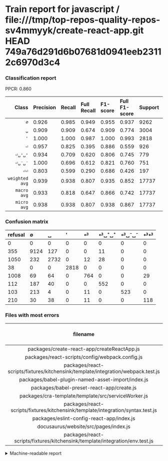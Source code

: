 # Train report for javascript / file:///tmp/top-repos-quality-repos-sv4mmyyk/create-react-app.git HEAD 749a76d291d6b07681d0941eeb23112c6970d3c4

### Classification report

PPCR: 0.860

| Class | Precision | Recall | Full Recall | F1-score | Full F1-score | Support | Full Support | PPCR |
|------:|:----------|:-------|:------------|:---------|:---------|:--------|:-------------|:-----|
| `∅` | 0.926| 0.985| 0.949| 0.955| 0.937| 9262| 9617| 0.963 |
| `␣` | 0.909| 0.909| 0.674| 0.909| 0.774| 3004| 4054| 0.741 |
| `'` | 1.000| 1.000| 0.987| 1.000| 0.993| 2818| 2856| 0.987 |
| `⏎` | 0.957| 0.825| 0.395| 0.886| 0.559| 926| 1934| 0.479 |
| `⏎␣⁺␣⁺` | 0.934| 0.709| 0.620| 0.806| 0.745| 779| 891| 0.874 |
| `⏎␣⁻␣⁻` | 1.000| 0.696| 0.612| 0.821| 0.760| 751| 854| 0.879 |
| `⏎⏎` | 0.803| 0.599| 0.290| 0.686| 0.426| 197| 407| 0.484 |
| `weighted avg` | 0.939| 0.938| 0.807| 0.935| 0.852| 17737| 20613| 0.860 |
| `macro avg` | 0.933| 0.818| 0.647| 0.866| 0.742| 17737| 20613| 0.860 |
| `micro avg` | 0.938| 0.938| 0.807| 0.938| 0.867| 17737| 20613| 0.860 |

### Confusion matrix

|refusal|  ∅| ␣| '| ⏎| ⏎␣⁺␣⁺| ⏎␣⁻␣⁻| ⏎⏎| 
|:---|:---|:---|:---|:---|:---|:---|:---|
|0 |0 |0 |0 |0 |0 |0 |0 |
|355 |9124 |127 |0 |0 |11 |0 |0 |
|1050 |232 |2732 |0 |12 |28 |0 |0 |
|38 |0 |0 |2818 |0 |0 |0 |0 |
|1008 |69 |64 |0 |764 |0 |0 |29 |
|112 |187 |40 |0 |0 |552 |0 |0 |
|103 |213 |4 |0 |11 |0 |523 |0 |
|210 |30 |38 |0 |11 |0 |0 |118 |

### Files with most errors

| filename | number of errors|
|:----:|:-----|
| packages/create-react-app/createReactApp.js | 445 |
| packages/react-scripts/config/webpack.config.js | 94 |
| packages/react-scripts/fixtures/kitchensink/template/integration/webpack.test.js | 53 |
| packages/babel-plugin-named-asset-import/index.js | 50 |
| packages/babel-preset-react-app/create.js | 48 |
| packages/cra-template/template/src/serviceWorker.js | 47 |
| packages/react-scripts/fixtures/kitchensink/template/integration/syntax.test.js | 44 |
| packages/eslint-config-react-app/index.js | 39 |
| docusaurus/website/src/pages/index.js | 35 |
| packages/react-scripts/fixtures/kitchensink/template/integration/env.test.js | 34 |

<details>
    <summary>Machine-readable report</summary>
```json
{
  "cl_report": {"\u0027": {"f1-score": 1.0, "precision": 1.0, "recall": 1.0, "support": 2818}, "macro avg": {"f1-score": 0.866154104107065, "precision": 0.9327286561899962, "recall": 0.8176569718015604, "support": 17737}, "micro avg": {"f1-score": 0.9376444720076675, "precision": 0.9376444720076675, "recall": 0.9376444720076675, "support": 17737}, "weighted avg": {"f1-score": 0.9353749455004475, "precision": 0.9385664585881986, "recall": 0.9376444720076675, "support": 17737}, "\u2205": {"f1-score": 0.9545430768426009, "precision": 0.9258244545915779, "recall": 0.9851004102785575, "support": 9262}, "\u23ce": {"f1-score": 0.8863109048723898, "precision": 0.9573934837092731, "recall": 0.8250539956803455, "support": 926}, "\u23ce\u23ce": {"f1-score": 0.686046511627907, "precision": 0.8027210884353742, "recall": 0.5989847715736041, "support": 197}, "\u23ce\u2423\u207a\u2423\u207a": {"f1-score": 0.8058394160583942, "precision": 0.934010152284264, "recall": 0.7086007702182285, "support": 779}, "\u23ce\u2423\u207b\u2423\u207b": {"f1-score": 0.8210361067503925, "precision": 1.0, "recall": 0.6964047936085219, "support": 751}, "\u2423": {"f1-score": 0.9093027125977701, "precision": 0.9091514143094842, "recall": 0.9094540612516645, "support": 3004}},
  "cl_report_full": {"\u0027": {"f1-score": 0.9933027846316532, "precision": 1.0, "recall": 0.9866946778711485, "support": 2856}, "macro avg": {"f1-score": 0.7420488923177222, "precision": 0.9327286561899962, "recall": 0.6466052700963499, "support": 20613}, "micro avg": {"f1-score": 0.8673272490221642, "precision": 0.9376444720076675, "recall": 0.8068209382428565, "support": 20613}, "weighted avg": {"f1-score": 0.8516401844972856, "precision": 0.9367808247023756, "recall": 0.8068209382428565, "support": 20613}, "\u2205": {"f1-score": 0.9371405094494659, "precision": 0.9258244545915779, "recall": 0.9487366122491422, "support": 9617}, "\u23ce": {"f1-score": 0.5592972181551977, "precision": 0.9573934837092731, "recall": 0.39503619441571874, "support": 1934}, "\u23ce\u23ce": {"f1-score": 0.42599277978339345, "precision": 0.8027210884353742, "recall": 0.28992628992628994, "support": 407}, "\u23ce\u2423\u207a\u2423\u207a": {"f1-score": 0.7449392712550607, "precision": 0.934010152284264, "recall": 0.6195286195286195, "support": 891}, "\u23ce\u2423\u207b\u2423\u207b": {"f1-score": 0.7596223674655047, "precision": 1.0, "recall": 0.6124121779859485, "support": 854}, "\u2423": {"f1-score": 0.7740473154837797, "precision": 0.9091514143094842, "recall": 0.6739023186975827, "support": 4054}},
  "ppcr": 0.860476398389366
}
```
</details>
